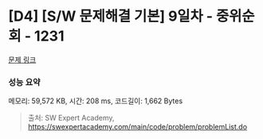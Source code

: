 # [D4] [S/W 문제해결 기본] 9일차 - 중위순회 - 1231 

[문제 링크](https://swexpertacademy.com/main/code/problem/problemDetail.do?contestProbId=AV140YnqAIECFAYD) 

### 성능 요약

메모리: 59,572 KB, 시간: 208 ms, 코드길이: 1,662 Bytes



> 출처: SW Expert Academy, https://swexpertacademy.com/main/code/problem/problemList.do